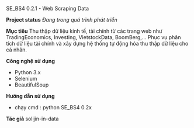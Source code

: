 SE_BS4 0.2.1 - Web Scraping Data 

**Project status**
*Đang trong quá trình phát triển*

**Mục tiêu**
Thu thập dữ liệu kinh tế, tài chính từ các trang web như TradingEconomics, Investing, VietstockData, BoomBerg,... Phục vụ phân tích dữ liệu tài chính và xây dựng hệ thống tự động hóa thu thập dữ liệu cho cá nhân. 

**Công nghệ sử dụng**
- Python 3.x
- Selenium
- BeautifulSoup

**Hướng dẫn sử dụng**
- chạy cmd : python SE_BS4 0.2x

**Tác giả**
solijin-in-data